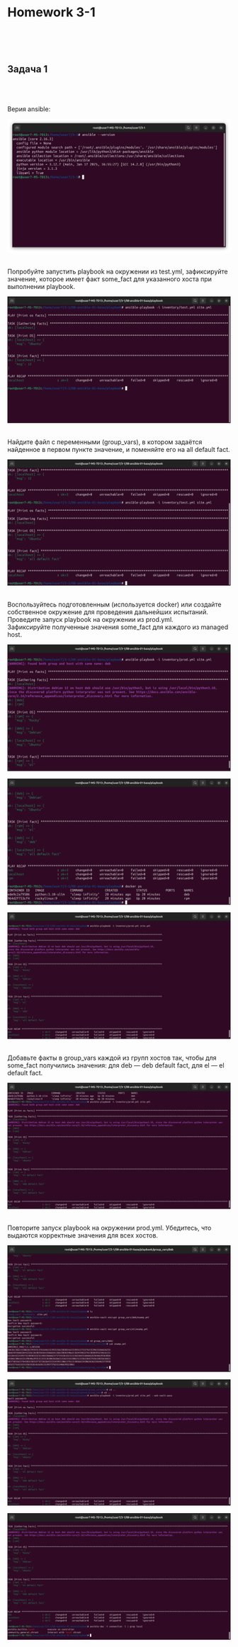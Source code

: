 <h1>Homework 3-1 </h1> <br>
<br>
<br>
<h2>Задача 1</h2><br>
<br>
<br>
Верия ansible:
<br>

![Версия ansible](https://github.com/IvanChet-4/Dev/blob/main/images/Homework%203-1/0.png)

<br>
Попробуйте запустить playbook на окружении из test.yml, зафиксируйте значение, которое имеет факт some_fact для указанного хоста при выполнении playbook.
<br>

![Запуск с some_facts](https://github.com/IvanChet-4/Dev/blob/main/images/Homework%203-1/1.png)

<br>
Найдите файл с переменными (group_vars), в котором задаётся найденное в первом пункте значение, и поменяйте его на all default fact.
<br>

![Запуск с all default fact](https://github.com/IvanChet-4/Dev/blob/main/images/Homework%203-1/2.png)

<br>
Воспользуйтесь подготовленным (используется docker) или создайте собственное окружение для проведения дальнейших испытаний.
Проведите запуск playbook на окружении из prod.yml. 

<br>
Зафиксируйте полученные значения some_fact для каждого из managed host.
<br>

![Запуск с all default fact](https://github.com/IvanChet-4/Dev/blob/main/images/Homework%203-1/3.png)

![Запуск с all default fact](https://github.com/IvanChet-4/Dev/blob/main/images/Homework%203-1/4.png)


![Запуск с all default fact](https://github.com/IvanChet-4/Dev/blob/main/images/Homework%203-1/5.png)

<br>
Добавьте факты в group_vars каждой из групп хостов так, чтобы для some_fact получились значения: для deb — deb default fact, для el — el default fact.
<br>

![Запуск с all default fact](https://github.com/IvanChet-4/Dev/blob/main/images/Homework%203-1/6.png)

<br>
Повторите запуск playbook на окружении prod.yml. Убедитесь, что выдаются корректные значения для всех хостов.
<br>

![Запуск с all default fact](https://github.com/IvanChet-4/Dev/blob/main/images/Homework%203-1/7.png)

![Запуск с all default fact](https://github.com/IvanChet-4/Dev/blob/main/images/Homework%203-1/8.png)

![Запуск с all default fact](https://github.com/IvanChet-4/Dev/blob/main/images/Homework%203-1/9.png)
